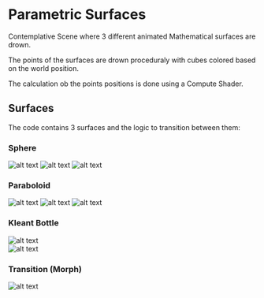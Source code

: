 # Parametric Surfaces

Contemplative Scene where 3 different animated Mathematical surfaces are drown.

The points of the surfaces are drown proceduraly with cubes colored based on the world position.

The calculation ob the points positions is done using a Compute Shader.

## Surfaces

The code contains 3 surfaces and the logic to transition between them:

### Sphere
![alt text](https://github.com/TutanDev/UnityPortfolio/blob/documentation/ParametricSurfaces/Sphere.PNG) 
![alt text](https://github.com/TutanDev/UnityPortfolio/blob/documentation/ParametricSurfaces/Sphere2.PNG) 
![alt text](https://github.com/TutanDev/UnityPortfolio/blob/documentation/ParametricSurfaces/SphereGIF.gif) 

### Paraboloid
![alt text](https://github.com/TutanDev/UnityPortfolio/blob/documentation/ParametricSurfaces/Paraboloid.PNG) 
![alt text](https://github.com/TutanDev/UnityPortfolio/blob/documentation/ParametricSurfaces/Paraboloid2.PNG) 
![alt text](https://github.com/TutanDev/UnityPortfolio/blob/documentation/ParametricSurfaces/ParaboloidGIF.gif) 

### Kleant Bottle
![alt text](https://github.com/TutanDev/UnityPortfolio/blob/documentation/ParametricSurfaces/Klein.PNG)  
![alt text](https://github.com/TutanDev/UnityPortfolio/blob/documentation/ParametricSurfaces/KleinGIF.gif) 

### Transition (Morph)
![alt text](https://github.com/TutanDev/UnityPortfolio/blob/documentation/ParametricSurfaces/MorphGIF.gif) 
